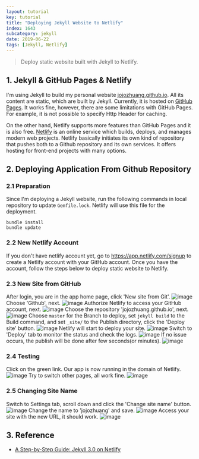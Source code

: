 ```yaml
---
layout: tutorial
key: tutorial
title: "Deploying Jekyll Website to Netlify"
index: 1643
subcategory: jekyll
date: 2019-06-22
tags: [Jekyll, Netlify]
---
```


> Deploy static website built with Jekyll to Netlify.

## 1. Jekyll & GitHub Pages & Netlify
I'm using Jekyll to build my personal website [jojozhuang.github.io](jojozhuang.github.io). All its content are static, which are built by Jekyll. Currently, it is hosted on [GitHub Pages](https://pages.github.com/). It works fine, however, there are some limitations with GitHub Pages. For example, it is not possible to specify Http Header for caching.

On the other hand, Netlify supports more features than GitHub Pages and it is also free. [Netlify](https://www.netlify.com/) is an online service which builds, deploys, and manages modern web projects.  Netlify basically initiates its own kind of repository that pushes both to a Github repository and its own services. It offers hosting for front-end projects with many options.

## 2. Deploying Application From Github Repository
### 2.1 Preparation
Since I'm deploying a Jekyll website, run the following commands in local repository to update `Gemfile.lock`. Netlify will use this file for the deployment.
```raw
bundle install
bundle update
```
### 2.2 New Netlify Account
If you don't have netlify account yet, go to https://app.netlify.com/signup to create a Netlify account with your GitHub account. Once you have the account, follow the steps below to deploy static website to Netlify.
### 2.3 New Site from GitHub
After login, you are in the app home page, click 'New site from Git'.
![image](/assets/images/jekyll/1643/app.png)
Choose 'Github', next.
![image](/assets/images/jekyll/1643/newsite.png)
Authorize Netlify to access your GitHub account, next.
![image](/assets/images/jekyll/1643/authorize.png)
Choose the repository 'jojozhuang.github.io', next.
![image](/assets/images/jekyll/1643/repository.png)
Choose `master` for the Branch to deploy, set `jekyll build` to the Build command, and set `_site/` to the Publish directory, click the 'Deploy site' button.
![image](/assets/images/jekyll/1643/options.png)
Netlify will start to deploy your site.
![image](/assets/images/jekyll/1643/inprogress.png)
Switch to 'Deploy' tab to monitor the status and check the logs.
![image](/assets/images/jekyll/1643/monitor.png)
If no issue occurs, the publish will be done after few seconds(or minutes).
![image](/assets/images/jekyll/1643/published.png)
### 2.4 Testing
Click on the green link. Our app is now running in the domain of Netlify.
![image](/assets/images/jekyll/1643/homepage.png)
Try to switch other pages, all work fine.
![image](/assets/images/jekyll/1643/portfolio.png)
### 2.5 Changing Site Name
Switch to Settings tab, scroll down and click the 'Change site name' button.
![image](/assets/images/jekyll/1643/settings.png)
Change the name to 'jojozhuang' and save.
![image](/assets/images/jekyll/1643/changename.png)
Access your site with the new URL, it should work.
![image](/assets/images/jekyll/1643/newname.png)

## 3. Reference
* [A Step-by-Step Guide: Jekyll 3.0 on Netlify](https://www.netlify.com/blog/2015/10/28/a-step-by-step-guide-jekyll-3.0-on-netlify/)
